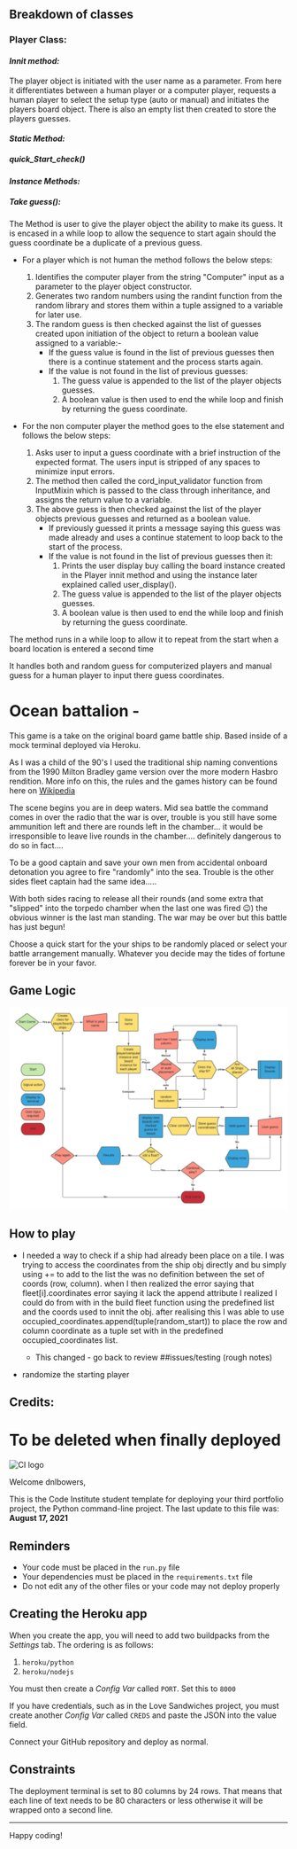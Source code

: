 ## **Breakdown of classes**
### **Player Class:**
#### ***Innit method:***
The player object is initiated with the user name as a parameter. From here it differentiates between a human player or a computer player,  requests a human player to select the setup type (auto or manual) and initiates the players board object. There is also an empty list then created to store the players guesses.

#### ***Static Method:***
##### ***quick_Start_check()***

#### ***Instance Methods:***
##### ***Take guess():***
The Method is user to give the player object the ability to make its guess. It is encased in a while loop to allow the sequence to start again should the guess coordinate be a duplicate of a previous guess.  

* For a player which is not human the method follows the below steps:
  1. Identifies the computer player from the string "Computer" input as a parameter to the player object constructor.
  1. Generates two random numbers using the randint function from the random library and stores them within a tuple assigned to a variable for later use.
  1. The random guess is then checked against the list of guesses created upon initiation of the object to return a boolean value assigned to a variable:-
      * If the guess value is found in the list of previous guesses then there is a continue statement and the process starts again.
      * If the value is not found in the list of previous guesses:   
          1. The guess value is appended to the list of the player objects guesses.   
          1. A boolean value is then used to end the while loop and finish by returning the guess coordinate.

* For the non computer player the method goes to the else statement and follows the below steps:
  1. Asks user to input a guess coordinate with a brief instruction of the expected format. The users input is stripped of any spaces to minimize input errors.
  2. The method then called the cord_input_validator function from InputMixin which is passed to the class through inheritance, and assigns the return value to a variable.
  3. The above guess is then checked against the list of the player objects previous guesses and returned as a boolean value.
      * If previously guessed it prints a message saying this guess was made already and uses a continue statement to loop back to the start of the process.
      * If the value is not found in the list of previous guesses then it: 
          1. Prints the user display buy calling the board instance created in the Player innit method and using the instance later explained called user_display().
          1. The guess value is appended to the list of the player objects guesses.
          1. A boolean value is then used to end the while loop and finish by returning the guess coordinate.   

The method runs in a while loop to allow it to repeat from the start when a board location is entered a second time

It handles both and random guess for computerized players and manual guess for a human player to input there guess coordinates. 




# Ocean battalion - 
This game is a take on the original board game battle ship. Based inside of a mock terminal deployed via Heroku.

As I was a child of the 90's I used the traditional ship naming conventions from the 1990 Milton Bradley game version over the more modern Hasbro rendition. More info on this, the rules and the games history can be found here on [Wikipedia](https://en.wikipedia.org/wiki/Battleship_(game))

The scene begins you are in deep waters. Mid sea battle the command comes in over the radio that the war is over, trouble is you still have some ammunition left and there are rounds left in the chamber... it would be irresponsible to leave live rounds in the chamber.... definitely dangerous to do so in fact.... 

To be a good captain and save your own men from accidental onboard detonation you agree to fire "randomly" into the sea. Trouble is the other sides fleet captain had the same idea.....

With both sides racing to release all their rounds (and some extra that "slipped" into the torpedo chamber when the last one was fired :wink:) the obvious winner is the last man standing. The war may be over but this battle has just begun!

Choose a quick start for the your ships to be randomly placed or select your battle arrangement manually. Whatever you decide may the tides of fortune forever be in your favor.

## Game Logic

![Game Logic Flowchart](docs/flowchart.jpeg)

## How to play

* I needed a way to check if a ship had already been place on a tile. I was trying to access the coordinates from the ship obj directly and bu simply using += to add to the list the was no definition between the set of coords (row, column). when I then realized the error saying that fleet[i].coordinates error saying it lack the append attribute I realized I could do  from with in the build fleet function using the predefined list and the coords used to innit the obj. after realising this I was able to use occupied_coordinates.append(tuple(random_start)) to place the row and column coordinate as a tuple set with in the predefined occupied_coordinates list.
  * This changed - go back to review
##issues/testing (rough notes)






* randomize the starting player
  
## Credits:



# To be deleted when finally deployed
![CI logo](https://codeinstitute.s3.amazonaws.com/fullstack/ci_logo_small.png)

Welcome dnlbowers,

This is the Code Institute student template for deploying your third portfolio project, the Python command-line project. The last update to this file was: **August 17, 2021**

## Reminders

* Your code must be placed in the `run.py` file
* Your dependencies must be placed in the `requirements.txt` file
* Do not edit any of the other files or your code may not deploy properly

## Creating the Heroku app

When you create the app, you will need to add two buildpacks from the _Settings_ tab. The ordering is as follows:

1. `heroku/python`
2. `heroku/nodejs`

You must then create a _Config Var_ called `PORT`. Set this to `8000`

If you have credentials, such as in the Love Sandwiches project, you must create another _Config Var_ called `CREDS` and paste the JSON into the value field.

Connect your GitHub repository and deploy as normal.

## Constraints

The deployment terminal is set to 80 columns by 24 rows. That means that each line of text needs to be 80 characters or less otherwise it will be wrapped onto a second line.

-----
Happy coding!